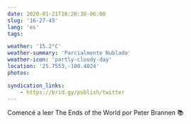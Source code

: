 ```yaml
---
date: 2020-01-21T16:28:38-06:00
slug: '16-27-45'
lang: 'es'
tags:

weather: '15.2°C'
weather-summary: 'Parcialmente Nublado'
weather-icon: 'partly-cloudy-day'
location: '25.7553,-100.4024'
photos:

syndication_links:
    - https://brid.gy/publish/twitter
---
```

Comencé a leer The Ends of the World por Peter Brannen 📚